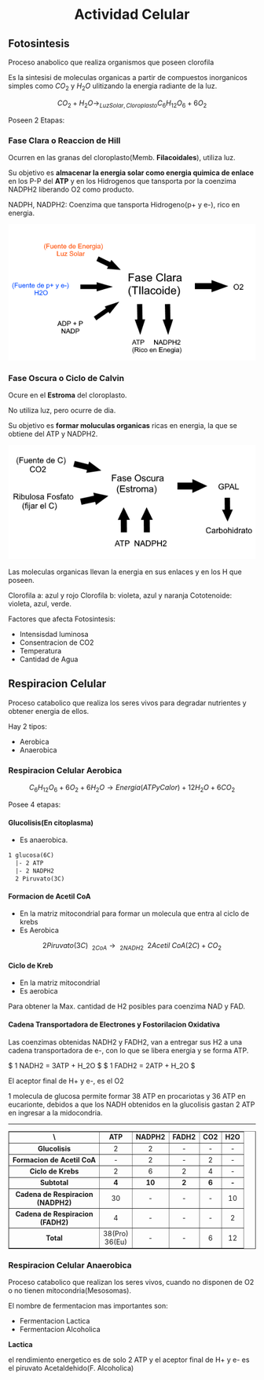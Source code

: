 <h1 align=center>Actividad Celular</h1>

## Fotosintesis

Proceso anabolico que realiza organismos que poseen clorofila

Es la sintesisi de moleculas organicas a partir de compuestos inorganicos simples como $CO_2$ y $H_2O$ ulitizando la energia radiante de la luz.

$$ CO_2 + H_2O \rightarrow_{Luz Solar, Cloroplasto} C_6H_{12}O_6+ 6O_2 $$

Poseen 2 Etapas:

### Fase Clara o Reaccion de Hill

Ocurren en las granas del cloroplasto(Memb. **Filacoidales**), utiliza luz.

Su objetivo es **almacenar la energia solar como energia quimica de enlace** en los P-P del **ATP** y en los Hidrogenos que tansporta por la coenzima NADPH2 liberando O2 como producto.

NADPH, NADPH2: Coenzima que tansporta Hidrogeno(p+ y e-), rico en energia.

![Fase Clara](./img/FaseClara.png)

### Fase Oscura o Ciclo de Calvin

Ocure en el **Estroma** del cloroplasto.

No utiliza luz, pero ocurre de dia.

Su objetivo es **formar moluculas organicas** ricas en energia, la que se obtiene del ATP y NADPH2.

![Fase Oscura](./img/FaseOscura.png)

Las moleculas organicas llevan la energia en sus enlaces y en los H que poseen.

Clorofila a: azul y rojo
Clorofila b: violeta, azul y naranja
Cototenoide: violeta, azul, verde.

Factores que afecta Fotosintesis:
- Intensisdad luminosa
- Consentracion de CO2
- Temperatura
- Cantidad de Agua

## Respiracion Celular

Proceso catabolico que realiza los seres vivos para degradar nutrientes y obtener energia de ellos.

Hay 2 tipos:
- Aerobica
- Anaerobica

### Respiracion Celular Aerobica

$$ C_6H_{12}O_6 + 6O_2 + 6H_2O \rightarrow Energia(ATP y Calor) + 12H_2O + 6CO_2 $$

Posee 4 etapas:

#### Glucolisis(En citoplasma)

- Es anaerobica.

```
1 glucosa(6C)
  |- 2 ATP
  |- 2 NADPH2
  2 Piruvato(3C)
```

#### Formacion de Acetil CoA

- En la matriz mitocondrial para formar un molecula que entra al ciclo de krebs
- Es Aerobica

$$ 2 Piruvato(3C) \ \  _{2CoA} \rightarrow \ _{2NADH2} \ \  2Acetil\ CoA(2C) + CO_2 $$

#### Ciclo de Kreb

- En la matriz mitocondrial
- Es aerobica

Para obtener la Max. cantidad de H2 posibles para coenzima NAD y FAD.

#### Cadena Transportadora de Electrones y Fostorilacion Oxidativa

Las coenzimas obtenidas NADH2 y FADH2, van a entregar sus H2 a una cadena transportadora de e-, con lo que se libera energia y se forma ATP.

$ 1 NADH2 = 3ATP + H_2O $
$ 1 FADH2 = 2ATP + H_2O $

El aceptor final de H+ y e-, es el O2

1 molecula de glucosa permite formar 38 ATP en procariotas y 36 ATP en eucarionte, debidos a que los NADH obtenidos en la glucolisis gastan 2 ATP en ingresar a la midocondria.

---

<table id="table" style="text-align: center;" align="center" border="1px" width="50%">
    <tr>
        <td><b>\</b></td>
        <td><b>ATP</b></td>
        <td><b>NADPH2</b></td>
        <td><b>FADH2</b></td>
        <td><b>CO2</b></td>
        <td><b>H2O</b></td>
    </tr>
    <tr>
        <td><b>Glucolisis</b></td>
        <td>2</td>
        <td>2</td>
        <td>-</td>
        <td>-</td>
        <td>-</td>
    </tr>
    <tr>
        <td><b>Formacion de Acetil CoA</b></td>
        <td>-</td>
        <td>2</td>
        <td>-</td>
        <td>2</td>
        <td>-</td>
    </tr>
    <tr>
        <td><b>Ciclo de Krebs</b></td>
        <td>2</td>
        <td>6</td>
        <td>2</td>
        <td>4</td>
        <td>-</td>
    </tr>
    <tr>
        <td><b>Subtotal</b></td>
        <td><b>4</b></td>
        <td><b>10</b></td>
        <td><b>2</b></td>
        <td><b>6</b></td>
        <td><b>-</b></td>
    </tr>
    <tr>
        <td><b>Cadena de Respiracion<br />(NADPH2)</b></td>
        <td>30</td>
        <td>-</td>
        <td>-</td>
        <td>-</td>
        <td>10</td>
    </tr>
    <tr>
        <td><b>Cadena de Respiracion<br />(FADH2)</b></td>
        <td>4</td>
        <td>-</td>
        <td>-</td>
        <td>-</td>
        <td>2</td>
    </tr>
    <tr>
        <td><b>Total</b></td>
        <td>38(Pro)<br />36(Eu)</td>
        <td>-</td>
        <td>-</td>
        <td>6</td>
        <td>12</td>
    </tr>
</table>

### Respiracion Celular Anaerobica

Proceso catabolico que realizan los seres vivos, cuando no disponen de O2 o no tienen mitocondria(Mesosomas).

El nombre de fermentacion mas importantes son:
- Fermentacion Lactica
- Fermentacion Alcoholica

**Lactica**

el rendimiento energetico es de solo 2 ATP y el aceptor final de H+ y e- es el piruvato Acetaldehido(F. Alcoholica)